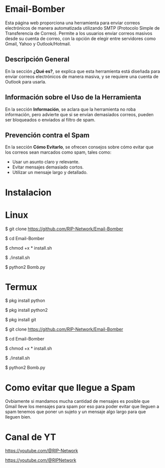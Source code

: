 # Email-Bomber
Esta página web proporciona una herramienta para enviar correos electrónicos de manera automatizada utilizando SMTP (Protocolo Simple de Transferencia de Correo). Permite a los usuarios enviar correos masivos desde su cuenta de correo, con la opción de elegir entre servidores como Gmail, Yahoo y Outlook/Hotmail.

## Descripción General

En la sección **¿Qué es?**, se explica que esta herramienta está diseñada para enviar correos electrónicos de manera masiva, y se requiere una cuenta de Outlook para usarla.

## Información sobre el Uso de la Herramienta

En la sección **Información**, se aclara que la herramienta no roba información, pero advierte que si se envían demasiados correos, pueden ser bloqueados o enviados al filtro de spam.

## Prevención contra el Spam

En la sección **Cómo Evitarlo**, se ofrecen consejos sobre cómo evitar que los correos sean marcados como spam, tales como:

- Usar un asunto claro y relevante.
- Evitar mensajes demasiado cortos.
- Utilizar un mensaje largo y detallado.


# Instalacion

# Linux

$ git clone https://github.com/RIP-Network/Email-Bomber

$ cd Email-Bomber

$ chmod +x * install.sh

$ ./install.sh

$ python2 Bomb.py


# Termux

$ pkg install python 

$ pkg install python2

$ pkg install git

$ git clone https://github.com/RIP-Network/Email-Bomber

$ cd Email-Bomber 

$ chmod +x * install.sh

$ ./install.sh

$ python2 Bomb.py

# Como evitar que llegue a Spam

Ovbiamente si mandamos mucha cantidad de mensajes es posible que Gmail lleve los mensajes para spam por eso para poder evitar que lleguen a spam tenemos que poner un sujeto y un mensaje algo largo para que lleguen bien.


# Canal de YT

https://youtube.com/@RIP-Network

https://youtube.com/@RIPNetwork
